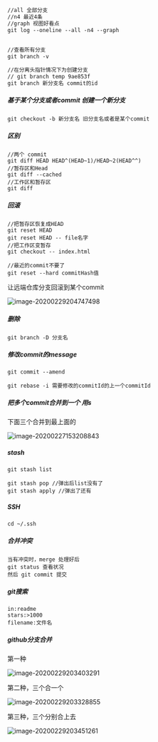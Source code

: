 ```xml
//all 全部分支
//n4 最近4条
//graph 视图好看点
git log --oneline --all -n4 --graph
    
    
//查看所有分支
git branch -v
    
//在分离头指针情况下为创建分支
// git branch temp 9ae853f
git branch 新分支名 commit的id
```

##### 基于某个分支或者commit 创建一个新分支

```
git checkout -b 新分支名 旧分支名或者是某个commit
```

##### 区别

```
//两个 commit
git diff HEAD HEAD^(HEAD~1)/HEAD~2(HEAD^^)
//暂存区和Head
git diff --cached 
//工作区和暂存区
git diff
```

##### 回滚

```
//把暂存区恢复成HEAD
git reset HEAD
git reset HEAD -- file名字
//把工作区变暂存
git checkout -- index.html
```

```
//最近的commit不要了
git reset --hard commitHash值
```

让远端仓库分支回滚到某个commit

![image-20200229204747498](C:\Users\垫\AppData\Roaming\Typora\typora-user-images\image-20200229204747498.png)

##### 删除

```
git branch -D 分支名
```

##### 修改commit的message

```
git commit --amend
```

```
git rebase -i 需要修改的commitId的上一个commitId
```

##### 把多个commit合并到一个 用s

下面三个合并到最上面的

![image-20200227153208843](C:\Users\垫\AppData\Roaming\Typora\typora-user-images\image-20200227153208843.png)

##### stash

```
git stash list

git stash pop //弹出后list没有了
git stash apply //弹出了还有
```

##### SSH

```
cd ~/.ssh
```

##### 合并冲突

```
当有冲突时，merge 处理好后
git status 查看状况
然后 git commit 提交
```

##### git搜索

```
in:readme
stars:>1000
filename:文件名
```

##### github分支合并

第一种

![image-20200229203403291](C:\Users\垫\AppData\Roaming\Typora\typora-user-images\image-20200229203403291.png)

第二种，三个合一个

![image-20200229203328855](C:\Users\垫\AppData\Roaming\Typora\typora-user-images\image-20200229203328855.png)

第三种，三个分别合上去

![image-20200229203451261](C:\Users\垫\AppData\Roaming\Typora\typora-user-images\image-20200229203451261.png)